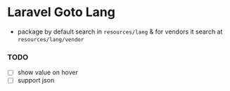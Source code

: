 # Laravel Goto Lang

- package by default search in `resources/lang` & for vendors it search at `resources/lang/vendor`

### TODO

- [ ] show value on hover
- [ ] support json
